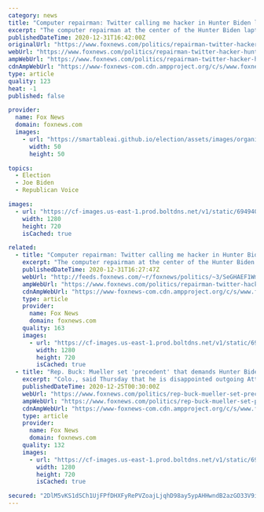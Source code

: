 ```yaml
---
category: news
title: "Computer repairman: Twitter calling me hacker in Hunter Biden laptop case was 'death sentence'"
excerpt: "The computer repairman at the center of the Hunter Biden laptop story said Thursday that Twitter destroyed his business by labeling him a \"hacker\" and legal action was his only recourse."
publishedDateTime: 2020-12-31T16:42:00Z
originalUrl: "https://www.foxnews.com/politics/repairman-twitter-hacker-hunter-biden-death-sentence"
webUrl: "https://www.foxnews.com/politics/repairman-twitter-hacker-hunter-biden-death-sentence"
ampWebUrl: "https://www.foxnews.com/politics/repairman-twitter-hacker-hunter-biden-death-sentence.amp"
cdnAmpWebUrl: "https://www-foxnews-com.cdn.ampproject.org/c/s/www.foxnews.com/politics/repairman-twitter-hacker-hunter-biden-death-sentence.amp"
type: article
quality: 123
heat: -1
published: false

provider:
  name: Fox News
  domain: foxnews.com
  images:
    - url: "https://smartableai.github.io/election/assets/images/organizations/foxnews.com-50x50.jpg"
      width: 50
      height: 50

topics:
  - Election
  - Joe Biden
  - Republican Voice

images:
  - url: "https://cf-images.us-east-1.prod.boltdns.net/v1/static/694940094001/60113ed3-0ac2-471b-811f-c14b7f5dc24e/fa32c636-a6f1-43d4-82ba-80c74820accf/1280x720/match/image.jpg"
    width: 1280
    height: 720
    isCached: true

related:
  - title: "Computer repairman: Twitter calling me hacker in Hunter Biden laptop case was 'death sentence'"
    excerpt: "The computer repairman at the center of the Hunter Biden laptop story said Thursday that Twitter destroyed his business by labeling him a \"hacker\" and legal action was his only recourse."
    publishedDateTime: 2020-12-31T16:27:47Z
    webUrl: "http://feeds.foxnews.com/~r/foxnews/politics/~3/SeGHAEF1WmY/repairman-twitter-hacker-hunter-biden-death-sentence"
    ampWebUrl: "https://www.foxnews.com/politics/repairman-twitter-hacker-hunter-biden-death-sentence.amp"
    cdnAmpWebUrl: "https://www-foxnews-com.cdn.ampproject.org/c/s/www.foxnews.com/politics/repairman-twitter-hacker-hunter-biden-death-sentence.amp"
    type: article
    provider:
      name: Fox News
      domain: foxnews.com
    quality: 163
    images:
      - url: "https://cf-images.us-east-1.prod.boltdns.net/v1/static/694940094001/60113ed3-0ac2-471b-811f-c14b7f5dc24e/fa32c636-a6f1-43d4-82ba-80c74820accf/1280x720/match/image.jpg"
        width: 1280
        height: 720
        isCached: true
  - title: "Rep. Buck: Mueller set 'precedent' that demands Hunter Biden special counsel"
    excerpt: "Colo., said Thursday that he is disappointed outgoing Attorney General Bill Barr refused to name a special counsel to investigate Hunter Biden, the 50-year-old son of Joe Biden."
    publishedDateTime: 2020-12-25T00:30:00Z
    webUrl: "https://www.foxnews.com/politics/rep-buck-mueller-set-precedent-that-demands-hunter-biden-special-counsel"
    ampWebUrl: "https://www.foxnews.com/politics/rep-buck-mueller-set-precedent-that-demands-hunter-biden-special-counsel.amp"
    cdnAmpWebUrl: "https://www-foxnews-com.cdn.ampproject.org/c/s/www.foxnews.com/politics/rep-buck-mueller-set-precedent-that-demands-hunter-biden-special-counsel.amp"
    type: article
    provider:
      name: Fox News
      domain: foxnews.com
    quality: 132
    images:
      - url: "https://cf-images.us-east-1.prod.boltdns.net/v1/static/694940094001/b72c5183-ca3c-4d70-a458-7e198c681306/48a80fe5-8ebd-4c65-85fa-6a2e7a648706/1280x720/match/image.jpg"
        width: 1280
        height: 720
        isCached: true

secured: "2DlM5vKS1dSCh1UjFPfDHXFyRePVZoajLjqhD98ay5ypAHHwndB2azGO33V9icF8WpeC3byuZAh2xHhBEXlPoqtL/9nHoioR/axkUue+RCH9wKDV3Wdrc3UPr3t3dRd3rDDAv3Y41GZI2l9SoAvs36vpOSu8M8WKfCTS49+ye39R2RUcqL6+btqQpsMJEAQA1ESM48bifmF7LwXAagWLuR4AbRf/FCHeUJdM07lBynv5fuQwPFhpQoCKLC90gLRORqO0doh8Vn0GOIM2i+oz1/CVyZrxNcn2ze6zV7v4aMNFM3JVd9oHmBUmFPb71+B5wdqubJd6tHdYyfvESxKJI+hW13f6atJQcgthbmJigDA=;zXFWXeid1S6697aSWVW+Ug=="
---
```


